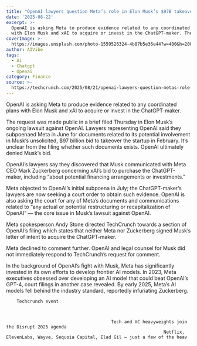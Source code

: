 ```yaml
---
title: "OpenAI lawyers question Meta’s role in Elon Musk’s $97B takeover bid\_"
date: '2025-08-22'
excerpt: >-
  OpenAI is asking Meta to produce evidence related to any coordinated plans
  with Elon Musk and xAI to acquire or invest in the ChatGPT-maker. The reque...
coverImage: >-
  https://images.unsplash.com/photo-1559526324-4b87b5e36e44?w=400&h=200&fit=crop&auto=format
author: AIVibe
tags:
  - Ai
  - Chatgpt
  - Openai
category: Finance
source: >-
  https://techcrunch.com/2025/08/21/openai-lawyers-question-metas-role-in-elon-musks-97b-takeover-bid/
---
```

OpenAI is asking Meta to produce evidence related to any coordinated plans with Elon Musk and xAI to acquire or invest in the ChatGPT-maker.

The request was made public in a brief filed Thursday in Elon Musk’s ongoing lawsuit against OpenAI. Lawyers representing OpenAI said they subpoenaed Meta in June for documents related to its potential involvement in Musk’s unsolicited, $97 billion bid to takeover the startup in February. It’s unclear from the filing whether such documents exists. OpenAI ultimately denied Musk’s bid.


	
	




	
	



OpenAI’s lawyers say they discovered that Musk communicated with Meta CEO Mark Zuckerberg concerning xAI’s bid to purchase the ChatGPT-maker, including “about potential financing arrangements or investments.” 

Meta objected to OpenAI’s initial subpoena in July; the ChatGPT-maker’s lawyers are now seeking a court order to obtain such evidence. OpenAI is also asking the court for any of Meta’s documents and communications related to “any actual or potential restructuring or recapitalization of OpenAI” — the core issue in Musk’s lawsuit against OpenAI.

Meta spokesperson Andy Stone directed TechCrunch towards a section of OpenAI’s filing which states that neither Meta nor Zuckerberg signed Musk’s letter of intent to acquire the ChatGPT-maker. 

Meta declined to comment further. OpenAI and legal counsel for Musk did not immediately respond to TechCrunch’s request for comment.

In the background of OpenAI’s fight with Musk, Meta has significantly invested in its own efforts to develop frontier AI models. In 2023, Meta executives obsessed over developing an AI model that could beat OpenAI’s GPT-4, court filings in another case revealed. By early 2025, Meta’s AI models fell behind the industry standard, reportedly infuriating Zuckerberg.

	
		
					
		Techcrunch event
		
			
				
											Tech and VC heavyweights join the Disrupt 2025 agenda
																Netflix, ElevenLabs, Wayve, Sequoia Capital, Elad Gil — just a few of the heav
